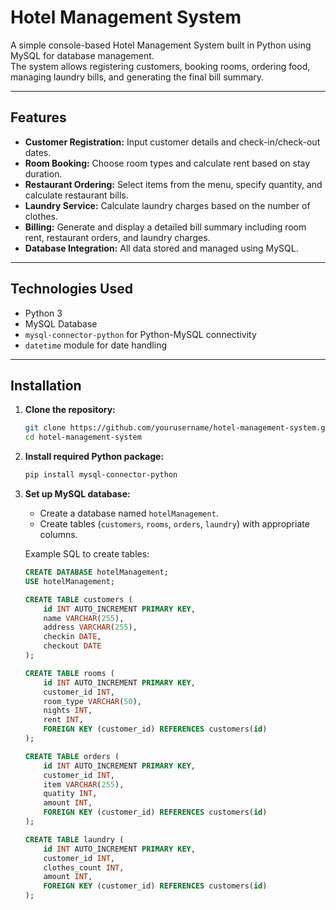 # Hotel Management System

A simple console-based Hotel Management System built in Python using MySQL for database management.  
The system allows registering customers, booking rooms, ordering food, managing laundry bills, and generating the final bill summary.

---

## Features

- **Customer Registration:** Input customer details and check-in/check-out dates.
- **Room Booking:** Choose room types and calculate rent based on stay duration.
- **Restaurant Ordering:** Select items from the menu, specify quantity, and calculate restaurant bills.
- **Laundry Service:** Calculate laundry charges based on the number of clothes.
- **Billing:** Generate and display a detailed bill summary including room rent, restaurant orders, and laundry charges.
- **Database Integration:** All data stored and managed using MySQL.

---

## Technologies Used

- Python 3
- MySQL Database
- `mysql-connector-python` for Python-MySQL connectivity
- `datetime` module for date handling

---

## Installation

1. **Clone the repository:**
    ```bash
    git clone https://github.com/yourusername/hotel-management-system.git
    cd hotel-management-system
    ```

2. **Install required Python package:**
    ```bash
    pip install mysql-connector-python
    ```

3. **Set up MySQL database:**

   - Create a database named `hotelManagement`.
   - Create tables (`customers`, `rooms`, `orders`, `laundry`) with appropriate columns.  
   
   Example SQL to create tables:
   ```sql
   CREATE DATABASE hotelManagement;
   USE hotelManagement;

   CREATE TABLE customers (
       id INT AUTO_INCREMENT PRIMARY KEY,
       name VARCHAR(255),
       address VARCHAR(255),
       checkin DATE,
       checkout DATE
   );

   CREATE TABLE rooms (
       id INT AUTO_INCREMENT PRIMARY KEY,
       customer_id INT,
       room_type VARCHAR(50),
       nights INT,
       rent INT,
       FOREIGN KEY (customer_id) REFERENCES customers(id)
   );

   CREATE TABLE orders (
       id INT AUTO_INCREMENT PRIMARY KEY,
       customer_id INT,
       item VARCHAR(255),
       quatity INT,
       amount INT,
       FOREIGN KEY (customer_id) REFERENCES customers(id)
   );

   CREATE TABLE laundry (
       id INT AUTO_INCREMENT PRIMARY KEY,
       customer_id INT,
       clothes_count INT,
       amount INT,
       FOREIGN KEY (customer_id) REFERENCES customers(id)
   );
